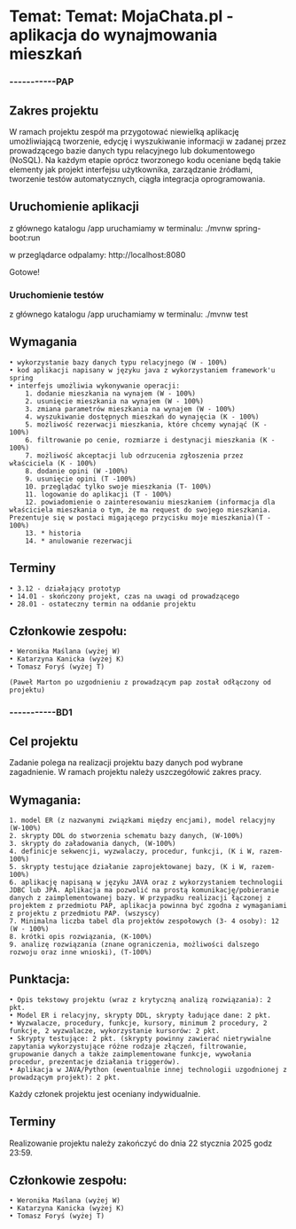 # Temat: Temat: MojaChata.pl - aplikacja do wynajmowania mieszkań

### -----------PAP
## Zakres projektu
W ramach projektu zespół ma przygotować niewielką aplikację umożliwiającą tworzenie, edycję i wyszukiwanie informacji w zadanej przez prowadzącego bazie danych typu relacyjnego lub dokumentowego (NoSQL).
Na każdym etapie oprócz tworzonego kodu oceniane będą takie elementy jak projekt interfejsu użytkownika, zarządzanie źródłami, tworzenie testów automatycznych, ciągła integracja oprogramowania.

## Uruchomienie aplikacji
z głównego katalogu /app uruchamiamy w terminalu:
./mvnw spring-boot:run

w przeglądarce odpalamy:
http://localhost:8080

Gotowe!

### Uruchomienie testów
z głównego katalogu /app uruchamiamy w terminalu:
./mvnw test

## Wymagania
    • wykorzystanie bazy danych typu relacyjnego (W - 100%)
    • kod aplikacji napisany w języku java z wykorzystaniem framework'u spring
    • interfejs umożliwia wykonywanie operacji:
        1. dodanie mieszkania na wynajem (W - 100%)
        2. usunięcie mieszkania na wynajem (W - 100%)
        3. zmiana parametrów mieszkania na wynajem (W - 100%)
        4. wyszukiwanie dostępnych mieszkań do wynajęcia (K - 100%)
        5. możliwość rezerwacji mieszkania, które chcemy wynająć (K - 100%)
        6. filtrowanie po cenie, rozmiarze i destynacji mieszkania (K - 100%)
        7. możliwość akceptacji lub odrzucenia zgłoszenia przez właściciela (K - 100%)
        8. dodanie opini (W -100%)
        9. usunięcie opini (T -100%)
        10. przeglądać tylko swoje mieszkania (T- 100%)
        11. logowanie do aplikacji (T - 100%)
        12. powiadomienie o zainteresowaniu mieszkaniem (informacja dla właściciela mieszkania o tym, że ma request do swojego mieszkania. Prezentuje się w postaci migającego przycisku moje mieszkania)(T - 100%)
        13. * historia
        14. * anulowanie rezerwacji

## Terminy
    • 3.12 - działający prototyp
    • 14.01 - skończony projekt, czas na uwagi od prowadzącego
    • 28.01 - ostateczny termin na oddanie projektu

## Członkowie zespołu:
    • Weronika Maślana (wyżej W)
    • Katarzyna Kanicka (wyżej K)
    • Tomasz Foryś (wyżej T)

    (Paweł Marton po uzgodnieniu z prowadzącym pap został odłączony od projektu)


### -----------BD1
## Cel projektu
Zadanie polega na realizacji projektu bazy danych pod wybrane zagadnienie. W ramach projektu należy uszczegółowić zakres pracy.

## Wymagania:
    1. model ER (z nazwanymi związkami między encjami), model relacyjny (W-100%)
    2. skrypty DDL do stworzenia schematu bazy danych, (W-100%)
    3. skrypty do załadowania danych, (W-100%)
    4. definicje sekwencji, wyzwalaczy, procedur, funkcji, (K i W, razem-100%)
    5. skrypty testujące działanie zaprojektowanej bazy, (K i W, razem-100%)
    6. aplikację napisaną w języku JAVA oraz z wykorzystaniem technologii JDBC lub JPA. Aplikacja ma pozwolić na prostą komunikację/pobieranie danych z zaimplementowanej bazy. W przypadku realizacji łączonej z projektem z przedmiotu PAP, aplikacja powinna być zgodna z wymaganiami z projektu z przedmiotu PAP. (wszyscy)
    7. Minimalna liczba tabel dla projektów zespołowych (3- 4 osoby): 12 (W - 100%)
    8. krótki opis rozwiązania, (K-100%)
    9. analizę rozwiązania (znane ograniczenia, możliwości dalszego rozwoju oraz inne wnioski), (T-100%)

## Punktacja:
    • Opis tekstowy projektu (wraz z krytyczną analizą rozwiązania): 2 pkt.
    • Model ER i relacyjny, skrypty DDL, skrypty ładujące dane: 2 pkt.
    • Wyzwalacze, procedury, funkcje, kursory, minimum 2 procedury, 2 funkcje, 2 wyzwalacze, wykorzystanie kursorów: 2 pkt.
    • Skrypty testujące: 2 pkt. (skrypty powinny zawierać nietrywialne zapytania wykorzystujące różne rodzaje złączeń, filtrowanie, grupowanie danych a także zaimplementowane funkcje, wywołania procedur, prezentacje działania triggerów).
    • Aplikacja w JAVA/Python (ewentualnie innej technologii uzgodnionej z prowadzącym projekt): 2 pkt.

 Każdy członek projektu jest oceniany indywidualnie.

## Terminy
Realizowanie projektu należy zakończyć do dnia 22 stycznia 2025 godz 23:59.

## Członkowie zespołu:
    • Weronika Maślana (wyżej W)
    • Katarzyna Kanicka (wyżej K)
    • Tomasz Foryś (wyżej T)